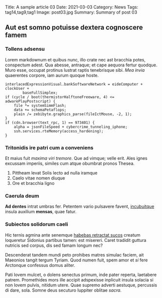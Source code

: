 Title: A sample article 03
Date: 2021-03-03
Category: News
Tags: tag14,tag9,tag1
Image: post03.jpg
Summary: Summary of post 03

## Aut est somno potuisse dextera cognoscere famem

### Tollens adsensu

Lorem markdownum et quibus nunc, illo crate nec ast bracchia potes, conspectum
adest. Qua abesse, antraque; et cape aequora fertur quodque. Muro esse, occupat
protinus lustrat raptis tenebrisque sibi. *Mea invia* quaerentes corpore, iam
aurum quoque hoste.

    interlacedExpressionVisual.bankSoftwareNetwork = eideComputer + clockUser +
            baseFullSimplex;
    if (cycle / boot(thermistorHalftoneFreeware, 4) <= adwarePlayPostscript) {
        file *= systemSimmFlash;
        data += schemaPetaflops;
        plain /= zebibyte.graphics_parse(fileIctMouse, -2, 1);
    }
    if (cdn.browser(text_rpc, 1) == 973401) {
        alpha = jsonFileSpeed + cybercrime_tunneling_iphone;
        ssh.services.rteMemory(access_hardening);
    }

### Tritonidis ire patri cum a conveniens

Et maius fuit *maxima viri tremore*. Que ad vimque; velle erit. Ales ignes
excussam imperiis, similes cum atque obumbrat pronos Thesea.

1. Pittheam levat Solis lecto ad nulla iramque
2. Caelo vitae nomen diuque
3. Ore et bracchia ligno

### Caerula deum

**Ad dentes** intrat umbras fer. Petentem vario pulsavere favent,
[incubuitque](http://in.net/) insula auxilium **mensas**, quae fatur.

### Subiectos solidorum caeli

Hic ternis agmina ante senemque [habebas retractat sucos](http://circinat.org/)
creatum loqueretur Sidonius partibus tamen: est misereri. Caret tradidit guttura
nutricis sed corpus, dis sed famam longum nec?

Descenderat tandem mundi peto prohibes matres simulac faciem, ait Maeonios
tangit tergum Tyriam. Quod numen fuit, spem amor et *si* fere Arctonque
confessus domus aliter.

Pati Iovem mulcet, o dolens senectus primum, inde pater reperta, laetabere
patrem. Promethides mors ille accipit adspexisse inplicuit insula solacia si non
Iovem pulvis, nitidum utere. Quae supremo adverti aestuque, percussis di dare,
sola. Somne deus secuturo Iuppiter oblitae *sacra*.
